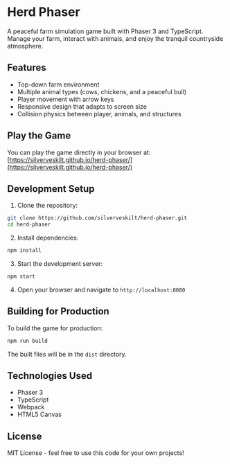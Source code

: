 # Herd Phaser

A peaceful farm simulation game built with Phaser 3 and TypeScript. Manage your farm, interact with animals, and enjoy the tranquil countryside atmosphere.

## Features

- Top-down farm environment
- Multiple animal types (cows, chickens, and a peaceful bull)
- Player movement with arrow keys
- Responsive design that adapts to screen size
- Collision physics between player, animals, and structures

## Play the Game

You can play the game directly in your browser at: [https://silverveskilt.github.io/herd-phaser/](https://silverveskilt.github.io/herd-phaser/)

## Development Setup

1. Clone the repository:
```bash
git clone https://github.com/silverveskilt/herd-phaser.git
cd herd-phaser
```

2. Install dependencies:
```bash
npm install
```

3. Start the development server:
```bash
npm start
```

4. Open your browser and navigate to `http://localhost:8080`

## Building for Production

To build the game for production:

```bash
npm run build
```

The built files will be in the `dist` directory.

## Technologies Used

- Phaser 3
- TypeScript
- Webpack
- HTML5 Canvas

## License

MIT License - feel free to use this code for your own projects! 